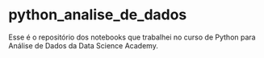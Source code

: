 # python_analise_de_dados

Esse é o repositório dos notebooks que trabalhei no curso de Python para Análise de Dados da Data Science Academy.
